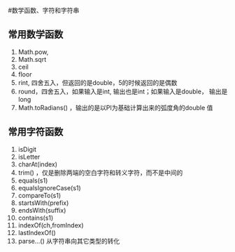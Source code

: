 #数学函数、字符和字符串

## 常用数学函数
  
  1. Math.pow,
  2. Math.sqrt
  3. ceil
  4. floor
  5. rint, 四舍五入，但返回的是double，5的时候返回的是偶数
  6. round，四舍五入，如果输入是int, 输出也是int；如果输入是double， 输出是long
  7. Math.toRadians() ，输出的是以PI为基础计算出来的弧度角的double 值
  
## 常用字符函数

1. isDigit
2. isLetter
3. charAt(index)
4. trim() ，仅是删除两端的空白字符和转义字符，而不是中间的
5. equals(s1)
6. equalsIgnoreCase(s1)
7. compareTo(s1)
8. startsWith(prefix)
9. endsWith(suffix)
10. contains(s1)
11. indexOf(ch,fromIndex)
12. lastIndexOf()
13. parse...() 从字符串向其它类型的转化



